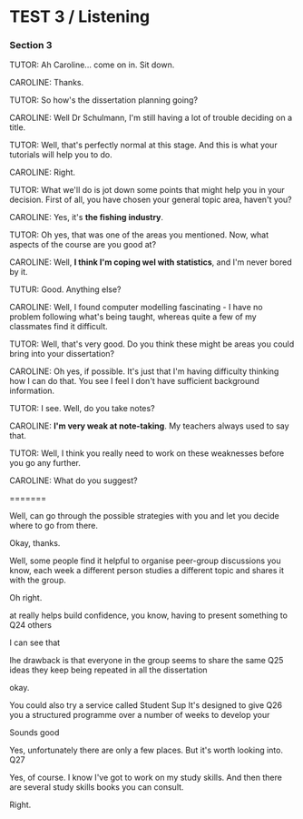 TEST 3 / Listening  
=======

### Section 3    
  
TUTOR: Ah Caroline... come on in. Sit down.  
  
CAROLINE: Thanks.  
  
TUTOR: So how's the dissertation planning going? 

CAROLINE: Well Dr Schulmann, I'm still having a lot of trouble deciding on a title. 

TUTOR: Well, that's perfectly normal at this stage. And this is what your tutorials will help you to do.  
  
CAROLINE: Right.   
  
TUTOR: What we'll do is jot down some points that might help you in your decision. First of all, you have chosen your general topic area, haven't you? 

CAROLINE: Yes, it's **the fishing industry**.  
  
TUTOR: Oh yes, that was one of the areas you mentioned. Now, what aspects of the course are you good at?  
  
CAROLINE: Well, **I think I'm coping wel with statistics**, and I'm never bored by it.  
  
TUTUR: Good. Anything else?   
  
CAROLINE: Well, I found computer modelling fascinating - I have no problem following what's being taught, whereas quite a few of my classmates find it difficult.  
  
TUTOR: Well, that's very good. Do you think these might be areas you could bring into your dissertation?  
  
CAROLINE: Oh yes, if possible. It's just that I'm having difficulty thinking how I can do that. You see I feel I don't have sufficient background information.   
  
TUTOR: I see. Well, do you take notes?   
  
CAROLINE: **I'm very weak at note-taking**. My teachers always used to say that.  
  
TUTOR: Well, I think you really need to work on these weaknesses before you go any further. 
  
CAROLINE: What do you suggest?   
  
=======  

Well, can go through the possible strategies with you and let you decide where to go from there. 

Okay, thanks. 

Well, some people find it helpful to organise peer-group discussions you know, each week a different person studies a different topic and shares it with the group. 

Oh right. 

at really helps build confidence, you know, having to present something to Q24 others 

I can see that 

Ihe drawback is that everyone in the group seems to share the same Q25 ideas they keep being repeated in all the dissertation 

okay. 

You could also try a service called Student Sup It's designed to give Q26 you a structured programme over a number of weeks to develop your 

Sounds good 

Yes, unfortunately there are only a few places. But it's worth looking into. Q27 

Yes, of course. I know I've got to work on my study skills. And then there are several study skills books you can consult. 

Right.  

